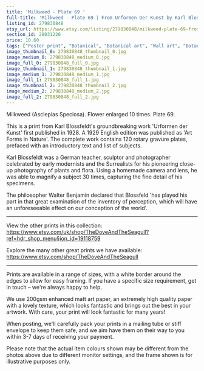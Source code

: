```yaml
---
title: 'Milkweed - Plate 69 '
full-title: 'Milkweed - Plate 69 | From Urformen Der Kunst by Karl Blossfeldt | Vintage botanical photographic print'
listing_id: 279830848
etsy_url: https://www.etsy.com/listing/279830848/milkweed-plate-69-from-urformen-der?utm_source=site&utm_medium=api&utm_campaign=api
section_id: 28031226
price: 10.60
tags: ["Poster print", "Botanical", "Botanical art", "Wall art", "Botanical poster", "Photograph", "Vintage", "Black and white", "Sepia", "Minimal", "Flower", "High quality print", "Urformen der Kunst"]
image_thumbnail_0: 279830848_thumbnail_0.jpg
image_medium_0: 279830848_medium_0.jpg
image_full_0: 279830848_full_0.jpg
image_thumbnail_1: 279830848_thumbnail_1.jpg
image_medium_1: 279830848_medium_1.jpg
image_full_1: 279830848_full_1.jpg
image_thumbnail_2: 279830848_thumbnail_2.jpg
image_medium_2: 279830848_medium_2.jpg
image_full_2: 279830848_full_2.jpg
---
```

Milkweed (Asclepias Speciosa). Flower enlarged 10 times. Plate 69.

This is a print from Karl Blossfeldt&#39;s groundbreaking work &#39;Urformen der Kunst&#39; first published in 1928. A 1929 English edition was published as &#39;Art Forms in Nature&#39;. The complete work contains 120 rotary gravure plates, prefaced with an introductory text and list of subjects.

Karl Blossfeldt was a German teacher, sculptor and photographer celebrated by early modernists and the Surrealists for his pioneering close-up photography of plants and flora. Using a homemade camera and lens, he was able to magnify a subject 30 times, capturing the fine detail of his specimens.

The philosopher Walter Benjamin declared that Blossfeld &#39;has played his part in that great examination of the inventory of perception, which will have an unforeseeable effect on our conception of the world’. 

---

View the other prints in this collection: https://www.etsy.com/uk/shop/TheDoveAndTheSeagull?ref=hdr_shop_menu§ion_id=19118759

Explore the many other great prints we have available: https://www.etsy.com/shop/TheDoveAndTheSeagull

---

Prints are available in a range of sizes, with a white border around the edges to allow for easy framing. If you have a specific size requirement, get in touch – we&#39;re always happy to help.

We use 200gsm enhanced matt art paper, an extremely high quality paper with a lovely texture, which looks fantastic and brings out the best in your artwork. With care, your print will look fantastic for many years!

When posting, we&#39;ll carefully pack your prints in a mailing tube or stiff envelope to keep them safe, and we aim have them on their way to you within 3-7 days of receiving your payment.

Please note that the actual item colours shown may be different from the photos above due to different monitor settings, and the frame shown is for illustrative purposes only.
